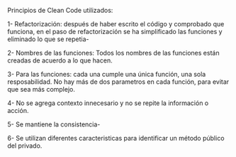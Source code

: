 Principios de Clean Code utilizados:

1- Refactorización: después de haber escrito el código y comprobado que funciona, en el paso de refactorización se
ha simplificado las funciones y eliminado lo que se repetia-

2- Nombres de las funciones: Todos los nombres de las funciones están creadas de acuerdo a lo que hacen.

3- Para las funciones: cada una cumple una única función, una sola resposabilidad. No hay más de dos parametros en cada función, para evitar que sea más complejo.

4- No se agrega contexto innecesario y no se repite la información o acción. 

5- Se mantiene la consistencia-

6- Se utilizan diferentes caracteristicas para identificar un método público del privado.
